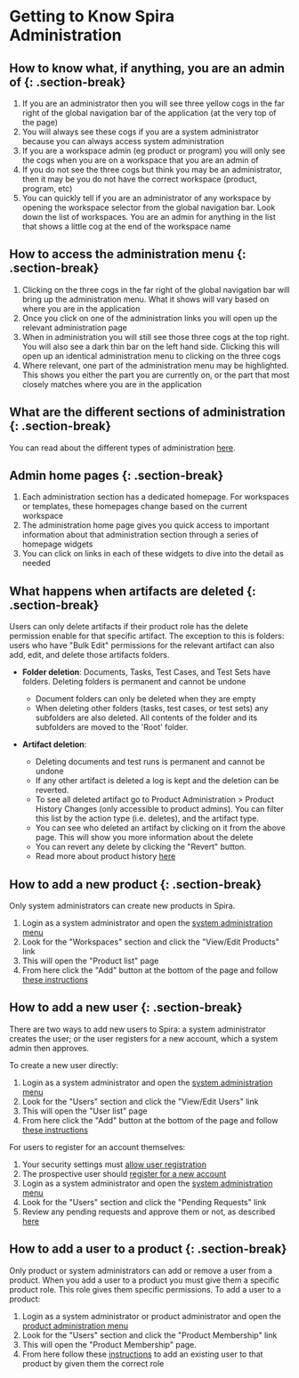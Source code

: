 # Getting to Know Spira Administration
## How to know what, if anything, you are an admin of {: .section-break}
1. If you are an administrator then you will see three yellow cogs in the far right of the global navigation bar of the application (at the very top of the page)
2. You will always see these cogs if you are a system administrator because you can always access system administration
3. If you are a workspace admin (eg product or program) you will only see the cogs when you are on a workspace that you are an admin of
4. If you do not see the three cogs but think you may be an administrator, then it may be you do not have the correct workspace (product, program, etc)
5. You can quickly tell if you are an administrator of any workspace by opening the workspace selector from the global navigation bar. Look down the list of workspaces. You are an admin for anything in the list that shows a little cog at the end of the workspace name

## How to access the administration menu {: .section-break}
1. Clicking on the three cogs in the far right of the global navigation bar will bring up the administration menu. What it shows will vary based on where you are in the application
2. Once you click on one of the administration links you will open up the relevant administration page
3. When in administration you will still see those three cogs at the top right. You will also see a dark thin bar on the left hand side. Clicking this will open up an identical administration menu to clicking on the three cogs
4. Where relevant, one part of the administration menu may be highlighted. This shows you either the part you are currently on, or the part that most closely matches where you are in the application

## What are the different sections of administration {: .section-break}
You can read about the different types of administration [here](../Spira-Administration-Guide/System-Administration.md).

## Admin home pages {: .section-break}
1. Each administration section has a dedicated homepage. For workspaces or templates, these homepages change based on the current workspace
2. The administration home page gives you quick access to important information about that administration section through a series of homepage widgets
3. You can click on links in each of these widgets to dive into the detail as needed

## What happens when artifacts are deleted {: .section-break}
Users can only delete artifacts if their product role has the delete permission enable for that specific artifact. The exception to this is folders: users who have "Bulk Edit" permissions for the relevant artifact can also add, edit, and delete those artifacts folders.

- **Folder deletion**: Documents, Tasks, Test Cases, and Test Sets have folders. Deleting folders is permanent and cannot be undone

    - Document folders can only be deleted when they are empty
    - When deleting other folders (tasks, test cases, or test sets) any subfolders are also deleted. All contents of the folder and its subfolders are moved to the 'Root' folder.
    
- **Artifact deletion**: 

    - Deleting documents and test runs is permanent and cannot be undone
    - If any other artifact is deleted a log is kept and the deletion can be reverted.
    - To see all deleted artifact go to Product Administration > Product History Changes (only accessible to product admins). You can filter this list by the action type (i.e. deletes), and the artifact type.
    - You can see who deleted an artifact by clicking on it from the above page. This will show you more information about the delete
    - You can revert any delete by clicking the "Revert" button. 
    - Read more about product history [here](../../Spira-Administration-Guide/Product-General-Settings/#product-history-changes)

## How to add a new product {: .section-break}
Only system administrators can create new products in Spira.

1. Login as a system administrator and open the [system administration menu](#how-to-access-the-administration-menu)
2. Look for the "Workspaces" section and click the "View/Edit Products" link
3. This will open the "Product list" page
4. From here click the "Add" button at the bottom of the page and follow [these instructions](../../Spira-Administration-Guide/System-Workspaces/#add-a-new-product)

## How to add a new user {: .section-break}
There are two ways to add new users to Spira: a system administrator creates the user; or the user registers for a new account, which a system admin then approves. 

To create a new user directly:

1. Login as a system administrator and open the [system administration menu](#how-to-access-the-administration-menu)
2. Look for the "Users" section and click the "View/Edit Users" link
3. This will open the "User list" page
4. From here click the "Add" button at the bottom of the page and follow [these instructions](../../Spira-Administration-Guide/System-Users/#add-a-new-user)

For users to register for an account themselves:

1. Your security settings must [allow user registration](../../Spira-Administration-Guide/System/#security-settings) 
2. The prospective user should [register for a new account](../../Spira-User-Manual/User-Product-Management/#register-for-an-account)
3. Login as a system administrator and open the [system administration menu](#how-to-access-the-administration-menu)
4. Look for the "Users" section and click the "Pending Requests" link
5. Review any pending requests and approve them or not, as described [here](../../Spira-Administration-Guide/System-Users/#pending-requests)

## How to add a user to a product {: .section-break}
Only product or system administrators can add or remove a user from a product. When you add a user to a product you must give them a specific product role. This role gives them specific permissions. To add a user to a product:

1. Login as a system administrator or product administrator and open the [product administration menu](#how-to-access-the-administration-menu)
2. Look for the "Users" section and click the "Product Membership" link
3. This will open the "Product Membership" page.
4. From here follow these [instructions](../../Spira-Administration-Guide/Product-Users/#add-a-user-to-a-product) to add an existing user to that product by given them the correct role